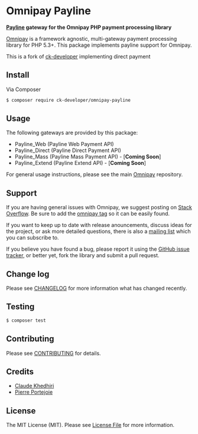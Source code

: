 # Omnipay Payline

**[Payline](http://www.payline.com/index.php/en/) gateway for the Omnipay PHP payment processing library**


[Omnipay](https://github.com/thephpleague/omnipay) is a framework agnostic, multi-gateway payment
processing library for PHP 5.3+. This package implements payline support for Omnipay.

This is a fork of [ck-developer](https://github.com/ck-developer/omnipay-payline) implementing direct payment 

## Install

Via Composer

``` bash
$ composer require ck-developer/omnipay-payline
```

## Usage

The following gateways are provided by this package:

 * Payline_Web (Payline Web Payment API)
 * Payline_Direct (Payline Direct Payment API) 
 * Payline_Mass (Payline Mass Payment API) - \[**Coming Soon**\]
 * Payline_Extend (Payline Extend API) - \[**Coming Soon**\]

For general usage instructions, please see the main [Omnipay](https://github.com/thephpleague/omnipay) repository.

## Support

If you are having general issues with Omnipay, we suggest posting on
[Stack Overflow](http://stackoverflow.com/). Be sure to add the
[omnipay tag](http://stackoverflow.com/questions/tagged/omnipay) so it can be easily found.

If you want to keep up to date with release anouncements, discuss ideas for the project,
or ask more detailed questions, there is also a [mailing list](https://groups.google.com/forum/#!forum/omnipay) which
you can subscribe to.

If you believe you have found a bug, please report it using the [GitHub issue tracker](https://github.com/ck-developer/omnipay-payline/issues),
or better yet, fork the library and submit a pull request.

## Change log

Please see [CHANGELOG](CHANGELOG.md) for more information what has changed recently.

## Testing

``` bash
$ composer test
```

## Contributing

Please see [CONTRIBUTING](CONTRIBUTING.md) for details.

## Credits

- [Claude Khedhiri](https://github.com/ck-developer)
- [Pierre Portejoie](https://github.com/PJoy)

## License

The MIT License (MIT). Please see [License File](LICENSE.md) for more information.
